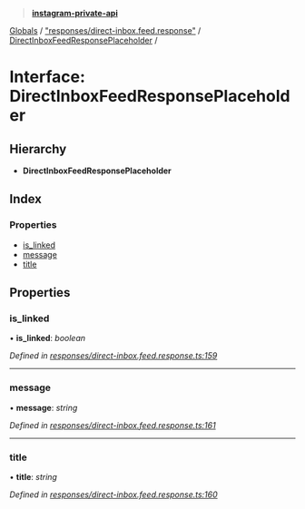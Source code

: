 > **[instagram-private-api](../README.md)**

[Globals](../README.md) / ["responses/direct-inbox.feed.response"](../modules/_responses_direct_inbox_feed_response_.md) / [DirectInboxFeedResponsePlaceholder](_responses_direct_inbox_feed_response_.directinboxfeedresponseplaceholder.md) /

# Interface: DirectInboxFeedResponsePlaceholder

## Hierarchy

* **DirectInboxFeedResponsePlaceholder**

## Index

### Properties

* [is_linked](_responses_direct_inbox_feed_response_.directinboxfeedresponseplaceholder.md#is_linked)
* [message](_responses_direct_inbox_feed_response_.directinboxfeedresponseplaceholder.md#message)
* [title](_responses_direct_inbox_feed_response_.directinboxfeedresponseplaceholder.md#title)

## Properties

###  is_linked

• **is_linked**: *boolean*

*Defined in [responses/direct-inbox.feed.response.ts:159](https://github.com/dilame/instagram-private-api/blob/173bc62/src/responses/direct-inbox.feed.response.ts#L159)*

___

###  message

• **message**: *string*

*Defined in [responses/direct-inbox.feed.response.ts:161](https://github.com/dilame/instagram-private-api/blob/173bc62/src/responses/direct-inbox.feed.response.ts#L161)*

___

###  title

• **title**: *string*

*Defined in [responses/direct-inbox.feed.response.ts:160](https://github.com/dilame/instagram-private-api/blob/173bc62/src/responses/direct-inbox.feed.response.ts#L160)*